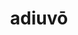 ---
title: adiuvō
meaning: to help
ch: six
pos: verb
inf: adiuvāre
secondppstem: adiuv
infend: āre
thirdpp: adiuvī
fourthpp: adiūtus
conjugation: first
six: y
---